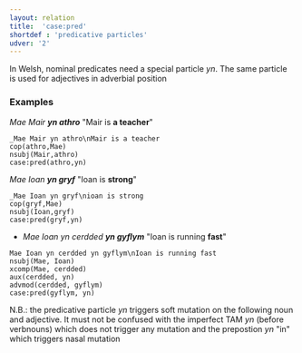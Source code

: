 ```yaml
---
layout: relation
title:  'case:pred'
shortdef : 'predicative particles'
udver: '2'
---
```


In Welsh, nominal predicates need a special particle _yn_. The same particle is used for adjectives in adverbial position

### Examples

_Mae Mair **yn athro**_ "Mair is **a teacher**"
~~~ sdparse
_Mae Mair yn athro\nMair is a teacher
cop(athro,Mae)
nsubj(Mair,athro)
case:pred(athro,yn)
~~~

_Mae Ioan **yn gryf**_ "Ioan is **strong**"
~~~ sdparse
_Mae Ioan yn gryf\nioan is strong
cop(gryf,Mae)
nsubj(Ioan,gryf)
case:pred(gryf,yn)
~~~

* _Mae Ioan yn cerdded **yn gyflym**_ "Ioan is running **fast**"

~~~ sdparse
Mae Ioan yn cerdded yn gyflym\nIoan is running fast
nsubj(Mae, Ioan)
xcomp(Mae, cerdded)
aux(cerdded, yn)
advmod(cerdded, gyflym)
case:pred(gyflym, yn)
~~~

N.B.: the predicative particle _yn_ triggers soft mutation on the following noun and adjective. It must not be confused with the imperfect TAM _yn_ (before verbnouns) which does not trigger any mutation and the prepostion _yn_ "in" which triggers nasal mutation


<!-- Interlanguage links updated Ne 5. května 2024, 18:20:49 CEST -->
